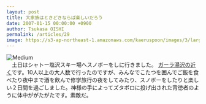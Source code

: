 ```yaml
---
layout: post
title: 大家族はときどきならば楽しいだろう
date: 2007-01-15 00:00:00 +0900
author: Tsukasa OISHI
permalink: /articles/29
image: https://s3-ap-northeast-1.amazonaws.com/kaeruspoon/images/3/large.JPG?1300871011
---
```



![Medium](https://s3-ap-northeast-1.amazonaws.com/kaeruspoon/images/3/medium.JPG?1300871011)  
　土日はシャトー塩沢スキー場へスノボーをしに行きました。 [ガーラ湯沢の近く](http://maps.google.co.jp/maps?q=%E3%82%B7%E3%83%A3%E3%83%88%E3%83%BC%E5%A1%A9%E6%B2%A2&lr=lang_ja&ie=UTF8&oe=UTF-8&client=firefox&z=18&ll=37.051007,138.839582&spn=0.001845,0.006394&t=h&om=1)です。10人以上の大人数で行ったのですが、みんなでこたつを囲んでご飯を食べたり夜中まで酒を飲んで修学旅行の夜をしてみたり、スノボーをしたりと楽しい２日間を過ごしました。神様の手によってズタボロに投げ出された背徳者のように体中ががたがたです。素敵だ。  
